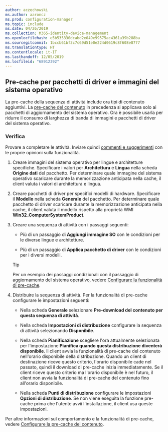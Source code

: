 ```yaml
---
author: aczechowski
ms.author: aaroncz
ms.prod: configuration-manager
ms.topic: include
ms.date: 04/26/2019
ms.collection: M365-identity-device-management
ms.openlocfilehash: e5b535330dcabd2e049e99575ac4361a39b288ba
ms.sourcegitcommit: 1bccb61bf3c7c69d51e0e224d0619c8f608e8777
ms.translationtype: HT
ms.contentlocale: it-IT
ms.lasthandoff: 12/05/2019
ms.locfileid: "68912392"
---
```

## <a name="bkmk_precache"></a> Pre-cache per pacchetti di driver e immagini del sistema operativo

<!--4224642-->
La pre-cache della sequenza di attività include ora tipi di contenuto aggiuntivi. La [pre-cache del contenuto](/sccm/osd/deploy-use/create-a-task-sequence-to-upgrade-an-operating-system#configure-pre-cache-content) in precedenza si applicava solo ai pacchetti di aggiornamento del sistema operativo. Ora è possibile usarla per ridurre il consumo di larghezza di banda di immagini e pacchetti di driver del sistema operativo.

### <a name="try-it-out"></a>Verifica

Provare a completare le attività. Inviare quindi [commenti e suggerimenti](/sccm/core/understand/find-help#product-feedback) con le proprie opinioni sulla funzionalità.

1. Creare immagini del sistema operativo per lingue e architetture specifiche. Specificare i valori per **Architettura** e **Lingua** nella scheda **Origine dati** del pacchetto. Per determinare quale immagine del sistema operativo scaricare durante la memorizzazione anticipata nella cache, il client valuta i valori di architettura e lingua.  

2. Creare pacchetti di driver per specifici modelli di hardware. Specificare il **Modello** nella scheda **Generale** del pacchetto. Per determinare quale pacchetto di driver scaricare durante la memorizzazione anticipata nella cache, il client valuta il modello rispetto alla proprietà WMI **Win32_ComputerSystemProduct**.  

3. Creare una sequenza di attività con i passaggi seguenti:  

    - Più di un passaggio di **Aggiungi immagine SO** con le condizioni per le diverse lingue e architetture.  

    - Più di un passaggio di **Applica pacchetto di driver** con le condizioni per i diversi modelli.  

    > [!Tip]  
    > Per un esempio dei passaggi condizionali con il passaggio di aggiornamento del sistema operativo, vedere [Configurare la funzionalità di pre-cache](/sccm/osd/deploy-use/create-a-task-sequence-to-upgrade-an-operating-system#configure-pre-cache-content).  

4. Distribuire la sequenza di attività. Per la funzionalità di pre-cache configurare le impostazioni seguenti:  

    - Nella scheda **Generale** selezionare **Pre-download del contenuto per questa sequenza di attività**.  

    - Nella scheda **Impostazioni di distribuzione** configurare la sequenza di attività selezionando **Disponibile**.  

    - Nella scheda **Pianificazione** scegliere l'ora attualmente selezionata per l'impostazione **Pianifica quando questa distribuzione diventerà disponibile**. Il client avvia la funzionalità di pre-cache del contenuto nell'orario disponibile della distribuzione. Quando un client di destinazione riceve questo criterio, l'orario disponibile cade nel passato, quindi il download di pre-cache inizia immediatamente. Se il client riceve questo criterio ma l'orario disponibile è nel futuro, il client non avvia la funzionalità di pre-cache del contenuto fino all'orario disponibile.  

    - Nella scheda **Punti di distribuzione** configurare le impostazioni **Opzioni di distribuzione**. Se non viene eseguita la funzione pre-cache prima che l'utente avvii l'installazione, il client usa queste impostazioni.  

Per altre informazioni sul comportamento e la funzionalità di pre-cache, vedere [Configurare la pre-cache del contenuto](/sccm/osd/deploy-use/create-a-task-sequence-to-upgrade-an-operating-system#configure-pre-cache-content).
